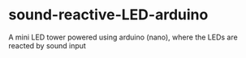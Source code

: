 # sound-reactive-LED-arduino
A mini LED tower powered using arduino (nano), where the LEDs are reacted by sound input
